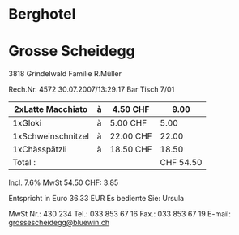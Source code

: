 
# Berghotel
# Grosse Scheidegg
3818 Grindelwald
Familie R.Müller

Rech.Nr. 4572                30.07.2007/13:29:17
Bar                          Tisch  7/01

| 2xLatte Macchiato  | à | 4.50 CHF  | 9.00      |
| ------------------ | - | --------- | --------- |
| 1xGloki            | à | 5.00 CHF  | 5.00      |
| 1xSchweinschnitzel | à | 22.00 CHF | 22.00     |
| 1xChässpätzli      | à | 18.50 CHF | 18.50     |
| Total :            |   |           | CHF 54.50 |

Incl. 7.6% MwSt  54.50 CHF:  3.85

Entspricht in Euro  36.33 EUR
Es bediente Sie: Ursula

MwSt Nr.: 430 234
Tel.: 033 853 67 16
Fax.: 033 853 67 19
E-mail: grossescheidegg@bluewin.ch